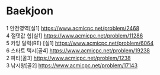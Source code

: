 # Baekjoon

1  안전영역[실1] https://www.acmicpc.net/problem/2468<br>
4  절댓값 힙[실1] https://www.acmicpc.net/problem/11286<br>
5  카잉 달력(RE) [실1] https://www.acmicpc.net/problem/6064<br>
6  스타트 택시[골4] https://www.acmicpc.net/problem/19238<br>
2  파티[골3] https://www.acmicpc.net/problem/1238<br>
3  낚시왕[골2] https://www.acmicpc.net/problem/17143<br>
